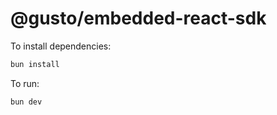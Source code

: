 # @gusto/embedded-react-sdk

To install dependencies:

```bash
bun install
```

To run:

```bash
bun dev
```
